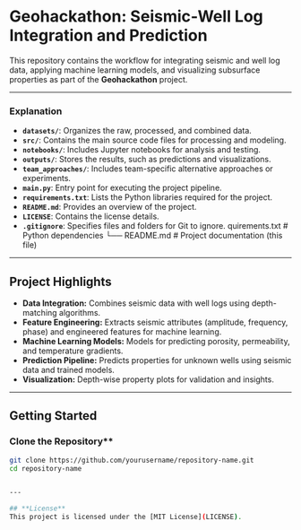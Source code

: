 # **Geohackathon: Seismic-Well Log Integration and Prediction**

This repository contains the workflow for integrating seismic and well log data, applying machine learning models, and visualizing subsurface properties as part of the **Geohackathon** project.

---


### **Explanation**
- **`datasets/`**: Organizes the raw, processed, and combined data.
- **`src/`**: Contains the main source code files for processing and modeling.
- **`notebooks/`**: Includes Jupyter notebooks for analysis and testing.
- **`outputs/`**: Stores the results, such as predictions and visualizations.
- **`team_approaches/`**: Includes team-specific alternative approaches or experiments.
- **`main.py`**: Entry point for executing the project pipeline.
- **`requirements.txt`**: Lists the Python libraries required for the project.
- **`README.md`**: Provides an overview of the project.
- **`LICENSE`**: Contains the license details.
- **`.gitignore`**: Specifies files and folders for Git to ignore.
quirements.txt # Python dependencies └── README.md # Project documentation (this file)

---

## **Project Highlights**
- **Data Integration:** Combines seismic data with well logs using depth-matching algorithms.
- **Feature Engineering:** Extracts seismic attributes (amplitude, frequency, phase) and engineered features for machine learning.
- **Machine Learning Models:** Models for predicting porosity, permeability, and temperature gradients.
- **Prediction Pipeline:** Predicts properties for unknown wells using seismic data and trained models.
- **Visualization:** Depth-wise property plots for validation and insights.

---

## **Getting Started**

### Clone the Repository**
```bash
git clone https://github.com/yourusername/repository-name.git
cd repository-name


---

## **License**
This project is licensed under the [MIT License](LICENSE).

